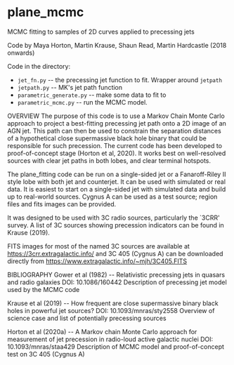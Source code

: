 # plane_mcmc
MCMC fitting to samples of 2D curves applied to precessing jets

Code by Maya Horton, Martin Krause, Shaun Read, Martin Hardcastle (2018 onwards)

Code in the directory:

* `jet_fn.py` -- the precessing jet function to fit. Wrapper around `jetpath`
* `jetpath.py` -- MK's jet path function
* `parametric_generate.py` -- make some data to fit to
* `parametric_mcmc.py` -- run the MCMC model.

OVERVIEW
The purpose of this code is to use a Markov Chain Monte Carlo approach to project a best-fitting precessing jet path onto a 2D image of an AGN jet. This path can then be used to constrain the separation distances of a hypothetical close supermassive black hole binary that could be responsible for such precession. The current code has been developed to proof-of-concept stage (Horton et al, 2020). It works best on well-resolved sources with clear jet paths in both lobes, and clear terminal hotspots.   

The plane_fitting code can be run on a single-sided jet or a Fanaroff-Riley II style lobe with both jet and counterjet. It can be used with simulated or real data. It is easiest to start on a single-sided jet with simulated data and build up to real-world sources. Cygnus A can be used as a test source; region files and fits images can be provided. 

It was designed to be used with 3C radio sources, particularly the `3CRR' survey. A list of 3C sources showing precession indicators can be found in Krause (2019). 

FITS images for most of the named 3C sources are available at https://3crr.extragalactic.info/ and 3C 405 (Cygnus A) can be downloaded directly from https://www.extragalactic.info/~mjh/3C405.FITS 

BIBLIOGRAPHY
Gower et al (1982) -- Relativistic precessing jets in quasars and radio galaxies
DOI: 10.1086/160442
Description of precessing jet model used by the MCMC code

Krause et al (2019) -- How frequent are close supermassive binary black holes in powerful jet sources?
DOI: 10.1093/mnras/sty2558
Overview of science case and list of potentially precessing sources

Horton et al (2020a) -- A Markov chain Monte Carlo approach for measurement of jet precession in radio-loud active galactic nuclei
DOI: 10.1093/mnras/staa429
Description of MCMC model and proof-of-concept test on 3C 405 (Cygnus A)


